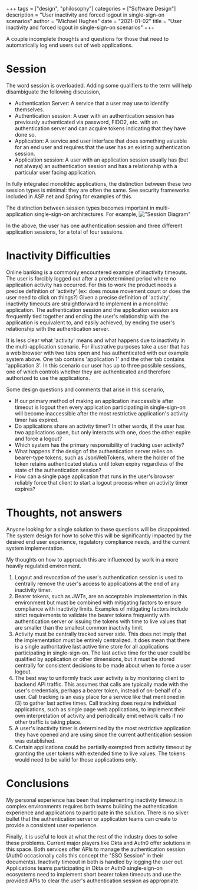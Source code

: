 +++
tags = ["design", "philosophy"]
categories = ["Software Design"]
description = "User inactivity and forced logout in single-sign-on scenarios"
author = "Michael Hughes"
date = "2021-01-02"
title = "User inactivity and forced logout in single-sign-on scenarios" 
+++

A couple incomplete thoughts and questions for those that need to automatically log end users out of web applications.

<!--more-->

# Session

The word session is overloaded. Adding some qualifiers to the term will help disambiguate the following discussion,
-	Authentication Server: A service that a user may use to identify themselves.
-	Authentication session: A user with an authentication session has previously authenticated via password, FIDO2, etc. with an authentication server and can acquire tokens indicating that they have done so.
-	Application: A service and user interface that does something valuable for an end user and requires that the user has an existing authentication session.
-	Application session: A user with an application session usually has (but not always) an authentication session and has a relationship with a particular user facing application.

In fully integrated monolithic applications, the distinction between these two session types is minimal: they are often the same. See security frameworks included in ASP.net and Spring for examples of this. 

The distinction between session types becomes important in multi-application single-sign-on architectures. For example,
!["Session Diagram"](/images/2021-01-02/on-sessions.svg "A diagram depicting multiple applications")

In the above, the user has one authentication session and three different application sessions, for a total of four sessions.

# Inactivity Difficulties

Online banking is a commonly encountered example of inactivity timeouts. The user is forcibly logged out after a predetermined period where no application activity has occurred. For this to work the product needs a precise definition of 'activity' (ex: does mouse movement count or does the user need to click on things?) 
Given a precise definition of 'activity', inactivity timeouts are straightforward to implement in a monolithic application. The authentication session and the application session are frequently tied together and ending the user's relationship with the application is equivalent to, and easily achieved, by ending the user's relationship with the authentication server.

It is less clear what 'activity' means and what happens due to inactivity in the multi-application scenario. For illustrative purposes take a user that has a web browser with two tabs open and has authenticated with our example system above. One tab contains 'application 1' and the other tab contains 'application 3'. In this scenario our user has up to three possible sessions, one of which controls whether they are authenticated and therefore authorized to use the applications.

Some design questions and comments that arise in this scenario,
-	If our primary method of making an application inaccessible after timeout is logout then every application participating in single-sign-on will become inaccessible after the most restrictive application's activity timer has expired.
-	Do applications share an activity timer? In other words, if the user has two applications open, but only interacts with one, does the other expire and force a logout?
-	Which system has the primary responsibility of tracking user activity?
-	What happens if the design of the authentication server relies on bearer-type tokens, such as JsonWebTokens, where the holder of the token retains authenticated status until token expiry regardless of the state of the authentication session?
-	How can a single page application that runs in the user's browser reliably force that client to start a logout process when an activity timer expires?

# Thoughts, not answers

Anyone looking for a single solution to these questions will be disappointed. The system design for how to solve this will be significantly impacted by the desired end user experience, regulatory compliance needs, and the current system implementation. 

My thoughts on how to approach this are influenced by work in a more heavily regulated environment.
1)	Logout and revocation of the user's authentication session is used to centrally remove the user's access to applications at the end of any inactivity timer.
2)	Bearer tokens, such as JWTs, are an acceptable implementation in this environment but must be combined with mitigating factors to ensure compliance with inactivity limits. Examples of mitigating factors include strict requirements to validate the bearer tokens frequently with authentication server or issuing the tokens with time to live values that are smaller than the smallest common inactivity limit.
3)	Activity must be centrally tracked server side. This does not imply that the implementation must be entirely centralized. It does mean that there is a single authoritative last active time store for all applications participating in single-sign-on. The last active time for the user could be qualified by application or other dimensions, but it must be stored centrally for consistent decisions to be made about when to force a user logout.
4)	The best way to uniformly track user activity is by monitoring client to backend API traffic. This assumes that calls are typically made with the user's credentials, perhaps a bearer token, instead of on-behalf of a user. Call tracking is an easy place for a service like that mentioned in (3) to gather last active times. Call tracking does require individual applications, such as single page web applications, to implement their own interpretation of activity and periodically emit network calls if no other traffic is taking place.
5)	A user's inactivity timer is determined by the most restrictive application they have opened and are using since the current authentication session was established.
6)	Certain applications could be partially exempted from activity timeout by granting the user tokens with extended time to live values. The tokens would need to be valid for those applications only.

# Conclusions

My personal experience has been that implementing inactivity timeout in complex environments requires both teams building the authentication experience and applications to participate in the solution. There is no silver bullet that the authentication server or application teams can create to provide a consistent user experience.

Finally, it is useful to look at what the rest of the industry does to solve these problems. Current major players like Okta and Auth0 offer solutions in this space. Both services offer APIs to manage the authentication session (Auth0 occasionally calls this concept the "SSO Session" in their documents). Inactivity timeout in both is handled by logging the user out. Applications teams participating in Okta or Auth0 single-sign-on ecosystems need to implement short bearer token timeouts and use the provided APIs to clear the user's authentication session as appropriate.
